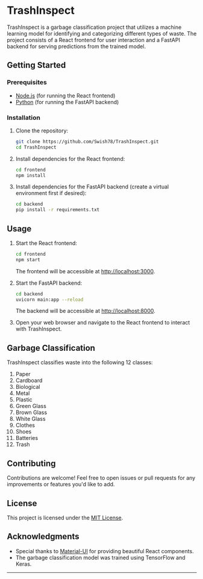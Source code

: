 # TrashInspect

TrashInspect is a garbage classification project that utilizes a machine learning model for identifying and categorizing different types of waste. The project consists of a React frontend for user interaction and a FastAPI backend for serving predictions from the trained model.

## Getting Started

### Prerequisites

- [Node.js](https://nodejs.org/) (for running the React frontend)
- [Python](https://www.python.org/) (for running the FastAPI backend)

### Installation

1. Clone the repository:

    ```bash
    git clone https://github.com/Swish78/TrashInspect.git
    cd TrashInspect
    ```

2. Install dependencies for the React frontend:

    ```bash
    cd frontend
    npm install
    ```

3. Install dependencies for the FastAPI backend (create a virtual environment first if desired):

    ```bash
    cd backend
    pip install -r requirements.txt
    ```

## Usage

1. Start the React frontend:

    ```bash
    cd frontend
    npm start
    ```

   The frontend will be accessible at [http://localhost:3000](http://localhost:5173).

2. Start the FastAPI backend:

    ```bash
    cd backend
    uvicorn main:app --reload
    ```

   The backend will be accessible at [http://localhost:8000](http://localhost:8000).

3. Open your web browser and navigate to the React frontend to interact with TrashInspect.

## Garbage Classification

TrashInspect classifies waste into the following 12 classes:

1. Paper
2. Cardboard
3. Biological
4. Metal
5. Plastic
6. Green Glass
7. Brown Glass
8. White Glass
9. Clothes
10. Shoes
11. Batteries
12. Trash

## Contributing

Contributions are welcome! Feel free to open issues or pull requests for any improvements or features you'd like to add.

## License

This project is licensed under the [MIT License](LICENSE).

## Acknowledgments

- Special thanks to [Material-UI](https://mui.com/) for providing beautiful React components.
- The garbage classification model was trained using TensorFlow and Keras.

---
